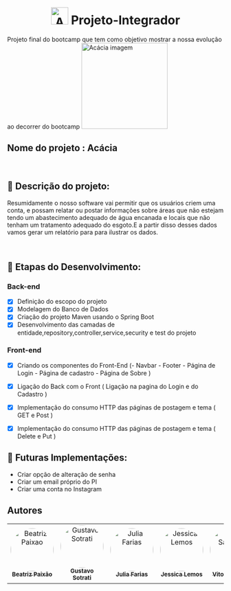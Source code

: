<h1 align="center"><img src="https://i.imgur.com/naMlP9S.png" alt="Acácia logo" width="40" > Projeto-Integrador</h1>
Projeto final do bootcamp que tem como objetivo mostrar a nossa evolução ao decorrer do bootcamp

<img src="https://static3.depositphotos.com/1007115/242/i/950/depositphotos_2429922-stock-photo-acacia-blossom.jpg" alt="Acácia imagem" width="200" heigth= "200">
<h2>Nome do projeto : Acácia</h2> <br>

## :memo: Descrição do projeto:
<p>Resumidamente o nosso software vai permitir que os usuários criem uma conta, e possam relatar ou postar informações sobre áreas que não estejam tendo um abastecimento adequado de água encanada e locais que não tenham um tratamento adequado do esgoto.E a partir disso desses dados vamos gerar um relatório para para ilustrar os dados.</p><br>

## :wrench: Etapas do Desenvolvimento:
   ### Back-end
   
- [x] Definição do escopo do projeto
- [x] Modelagem do Banco de Dados
- [x] Criação do projeto Maven usando o Spring Boot
- [x] Desenvolvimento das camadas de entidade,repository,controller,service,security e test do projeto
  
### Front-end
   
- [x] Criando os componentes do Front-End (- Navbar 
                                           - Footer
                                           - Página de Login
                                           - Página de cadastro
                                           - Página de Sobre )
- [x] Ligação do Back com o Front ( Ligação na pagina do Login e do Cadastro )
- [x] Implementação do consumo HTTP das páginas de postagem e tema ( GET e Post )
- [x] Implementação do consumo HTTP das páginas de postagem e tema ( Delete e Put )
   
   
 ## :rocket: Futuras Implementações:
   - Criar opção de alteração de senha 
   - Criar um email próprio  do PI
   - Criar uma conta no Instagram

  
## Autores

<table>
  <tr>
    <td align="center"><a href="https://github.com/biiah-paixao"><img style="border-radius: 50%;" src="https://avatars.githubusercontent.com/u/88353298?v=4" width="100px;" alt="Beatriz Paixao"/><br /><sub><b>Beatriz Paixão </b></sub></a><br/></td>
    <td align="center"><a href="https://github.com/Guzius"><img style="border-radius: 50%;" src="https://avatars.githubusercontent.com/u/89790032?v=4" width="100px;" alt="Gustavo Sotrati"/><br /><sub><b>Gustavo Sotrati </b></sub></a><br/></td> 
    <td align="center"><a href="https://github.com/JuliaMoonCrystal"><img style="border-radius: 50%;" src="https://avatars.githubusercontent.com/u/47614833?v=4" width="100px;" alt="Julia Farias"/><br /><sub><b>Julia Farias</b></sub></a><br/></td> 
    <td align="center"><a href="https://github.com/Jessicalemosgomes"><img style="border-radius: 50%;" src="https://avatars.githubusercontent.com/u/86704425?v=4" width="100px;" alt="Jessica Lemos"/><br /><sub><b>Jessica Lemos</b></sub></a><br/></td> 
     <td align="center"><a href="https://github.com/vitorcool45"><img style="border-radius: 50%;" src="https://avatars.githubusercontent.com/u/88987516?v=4" width="100px;" alt="Vitor Santana"/><br /><sub><b>Vitor Santana</b></sub></a><br/></td> 
